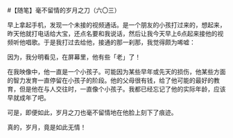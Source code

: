 #【随笔】毫不留情的岁月之刀（六〇三）

早上拿起手机，发现一个未接的视频通话。是一个朋友的小孩打过来的，想起来，昨天他就打电话给大宝，还点名要和我说话，然后让我今天早上6点起来接他的视频听他唱歌。于是我打过去给他，接通的那一刹那，我觉得颇为唏嘘：

因为，我分明看见，在屏幕里，他有些「老」了！

在我映像中，他一直是一个小孩子。可能因为某些早年或先天的损伤，他某些方面的智力发育一直停留在小孩子的阶段。他的父母很有钱，给了他可能的最好的教育，但是他在与人交往时，一直像个小孩子。我都已经忘记了他的实际年龄，应该早就成年了吧。

可是，即便如此，岁月之刀也毫不留情地在他脸上刻下了痕迹。

真的，岁月，竟是如此无情！